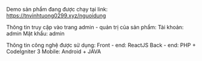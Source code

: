 Demo sản phẩm đang được chạy tại link:
https://tnvinhtuong0299.xyz/nguoidung

Thông tin truy cập vào trang admin - quản trị của sản phẩm:
Tài khoản: admin
Mật khẩu: admin

Thông tin công nghệ được sử dụng:
Front - end: ReactJS
Back - end: PHP + CodeIgniter 3
Mobile: Android + JAVA
